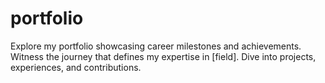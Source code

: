 # portfolio
Explore my portfolio showcasing career milestones and achievements. Witness the journey that defines my expertise in [field]. Dive into projects, experiences, and contributions.
